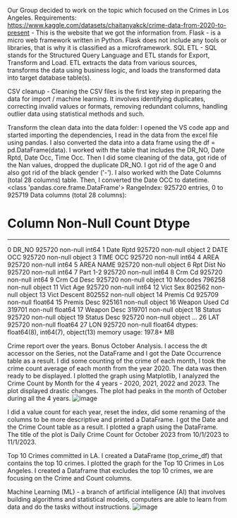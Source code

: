 Our Group decided to work on the topic which focused on the Crimes in Los Angeles. 
Requirements:
https://www.kaggle.com/datasets/chaitanyakck/crime-data-from-2020-to-present - This is the website that we got the information from. 
Flask - is a micro web framework written in Python. Flask does not include any tools or libraries, that is why it is classified as a microframework. 
SQL ETL - SQL stands for the Structured Query Language and ETL stands for Export, Transform and Load. ETL extracts the data from various sources, transforms the data using business logic, and loads the transformed data into target database table(s). 

CSV cleanup - Cleaning the CSV files is the first key step in preparing the data for import / machine learning. It involves identifying duplicates, correcting invalid values or formats, removing redundant columns, handling outlier data using statistical methods and such.

Transform the clean data into the data folder:
I opened the VS code app and started importing the dependencies, 
I read in the data from the excel file using pandas. 
I also converted the data into a data frame using the df = pd.DataFrame(data). 
I worked with the table that includes the DR_NO, Date Rptd, Date Occ, Time Occ. 
Then I did some cleaning of the data, got ride of the Nan values, dropped the duplicate DR_NO. 
I got rid of the age 0 and also got rid of the black gender ('-'). 
I also worked with the Date Columns (total 28 columns) table. 
Then, I converted the Date OCC to datetime. 
<class 'pandas.core.frame.DataFrame'>
RangeIndex: 925720 entries, 0 to 925719
Data columns (total 28 columns):
 #   Column          Non-Null Count   Dtype
---  ------          --------------   -----
 0   DR_NO           925720 non-null  int64
 1   Date Rptd       925720 non-null  object
 2   DATE OCC        925720 non-null  object
 3   TIME OCC        925720 non-null  int64
 4   AREA            925720 non-null  int64
 5   AREA NAME       925720 non-null  object
 6   Rpt Dist No     925720 non-null  int64
 7   Part 1-2        925720 non-null  int64
 8   Crm Cd          925720 non-null  int64
 9   Crm Cd Desc     925720 non-null  object
 10  Mocodes         796258 non-null  object
 11  Vict Age        925720 non-null  int64
 12  Vict Sex        802562 non-null  object
 13  Vict Descent    802552 non-null  object
 14  Premis Cd       925709 non-null  float64
 15  Premis Desc     925161 non-null  object
 16  Weapon Used Cd  319701 non-null  float64
 17  Weapon Desc     319701 non-null  object
 18  Status          925720 non-null  object
 19  Status Desc     925720 non-null  object
...
 26  LAT             925720 non-null  float64
 27  LON             925720 non-null  float64
dtypes: float64(8), int64(7), object(13)
memory usage: 197.8+ MB

Crime report over the years. Bonus October Analysis.
I access the dt accessor on the Series, not the DataFrame and I got the Date Occurrence table as a result.
I did some counting of the crime of each month, I took the crime count average of each month from the year 2020. The data was then ready to be displayed. 
I plotted the graph using Matplotlib, I analyzed the Crime Count by Month for the 4 years - 2020, 2021, 2022 and 2023. The plot displayed drastic changes. The plot had peaks in the month of October during all the 4 years. 
![image](https://github.com/ktennant5378/Group-project-3/assets/153463563/8ffd768f-ec03-42c1-930d-f5cb72475f8d)

I did a value count for each year, reset the index, did some renaming of the columns to be more descriptive and printed a DataFrame. I got the Date and the Crime Count table as a result. I plotted a graph using the DataFrame. The title of the plot is Daily Crime Count for October 2023 from 10/1/2023 to 11/1/2023. 

Top 10 Crimes committed in LA. 
I created a DataFrame (top_crime_df) that contains the top 10 crimes. 
I plotted the graph for the Top 10 Crimes in Los Angeles. 
I created a Dataframe that excludes the top 10 crimes, we are focusing on the Crime and Count columns. 

Machine Learning (ML) - a branch of artificial intelligence (AI) that involves building algorithms and statistical models, computers are able to learn from data and do the tasks without instructions. 
![image](https://github.com/ktennant5378/Group-project-3/assets/153463563/1532e9d2-5051-4d86-bc97-4b3e8b272be4)
